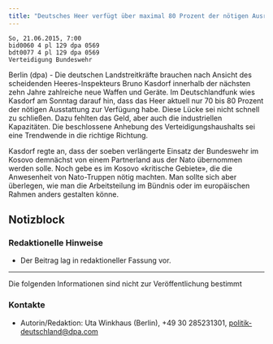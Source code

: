 ```yaml
---
title: "Deutsches Heer verfügt über maximal 80 Prozent der nötigen Ausrüstung"
---
```



    So, 21.06.2015, 7:00
    bid0060 4 pl 129 dpa 0569
    bdt0077 4 pl 129 dpa 0569
    Verteidigung Bundeswehr

Berlin (dpa) - Die deutschen Landstreitkräfte brauchen nach Ansicht
des scheidenden Heeres-Inspekteurs Bruno Kasdorf innerhalb der
nächsten zehn Jahre zahlreiche neue Waffen und Geräte. Im
Deutschlandfunk wies Kasdorf am Sonntag darauf hin, dass das Heer
aktuell <span class="soundcite" data-url="../audio/20150621_1105_dlf_kasdorf_interview_1be46d56.mp3" data-start="40000" data-end="59000" data-plays="1">nur 70 bis 80 Prozent</span> der nötigen Ausstattung zur Verfügung
habe. Diese Lücke sei nicht schnell zu schließen. Dazu fehlten das
Geld, aber auch die industriellen Kapazitäten. Die beschlossene
Anhebung des Verteidigungshaushalts sei eine Trendwende in die
richtige Richtung.

Kasdorf regte an, dass der soeben verlängerte Einsatz der Bundeswehr
im Kosovo demnächst von einem Partnerland aus der Nato übernommen
werden solle. Noch gebe es im Kosovo «kritische Gebiete», die die
Anwesenheit von Nato-Truppen nötig machten. Man sollte sich aber
überlegen, wie man die Arbeitsteilung im Bündnis oder im europäischen
Rahmen anders gestalten könne.

## Notizblock

### Redaktionelle Hinweise
- Der Beitrag lag in redaktioneller Fassung vor.

* * * *

Die folgenden Informationen sind nicht zur Veröffentlichung bestimmt

### Kontakte
- Autorin/Redaktion: Uta Winkhaus (Berlin), +49 30 285231301, <politik-deutschland@dpa.com>
